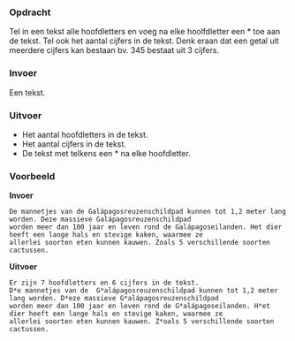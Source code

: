 ### Opdracht

Tel in een tekst alle hoofdletters en voeg na elke hoolfdletter een * toe aan de tekst. 
Tel ook het aantal cijfers in de tekst. Denk eraan dat een getal uit meerdere cijfers kan bestaan bv. 345 bestaat uit 3 cijfers.

### Invoer

Een tekst.

### Uitvoer

* Het aantal hoofdletters in de tekst. 
* Het aantal cijfers in de tekst.
* De tekst met telkens een * na elke hoofdletter.

### Voorbeeld

**Invoer**
    
    De mannetjes van de Galápagosreuzenschildpad kunnen tot 1,2 meter lang worden. Deze massieve Galápagosreuzenschildpad 
    worden meer dan 100 jaar en leven rond de Galápagoseilanden. Het dier heeft een lange hals en stevige kaken, waarmee ze 
    allerlei soorten eten kunnen kauwen. Zoals 5 verschillende soorten cactussen.

**Uitvoer**
    
    Er zijn 7 hoofdletters en 6 cijfers in de tekst.
    D*e mannetjes van de  G*alápagosreuzenschildpad kunnen tot 1,2 meter lang worden. D*eze massieve G*alápagosreuzenschildpad 
    worden meer dan 100 jaar en leven rond de G*alápagoseilanden. H*et dier heeft een lange hals en stevige kaken, waarmee ze 
    allerlei soorten eten kunnen kauwen. Z*oals 5 verschillende soorten cactussen.
